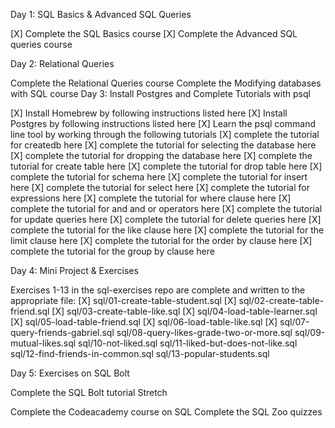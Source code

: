 Day 1: SQL Basics & Advanced SQL Queries

  [X] Complete the SQL Basics course
  [X] Complete the Advanced SQL queries course

Day 2: Relational Queries

 Complete the Relational Queries course
 Complete the Modifying databases with SQL course
Day 3: Install Postgres and Complete Tutorials with psql

 [X] Install Homebrew by following instructions listed here
  [X] Install Postgres by following instructions listed here
  [X] Learn the psql command line tool by working through the following tutorials
  [X] complete the tutorial for createdb here
  [X] complete the tutorial for selecting the database here
  [X] complete the tutorial for dropping the database here
  [X] complete the tutorial for create table here
  [X] complete the tutorial for drop table here
  [X] complete the tutorial for schema here
  [X] complete the tutorial for insert here
  [X] complete the tutorial for select here
  [X] complete the tutorial for expressions here
  [X] complete the tutorial for where clause here
  [X] complete the tutorial for and and or operators here
  [X] complete the tutorial for update queries here
  [X] complete the tutorial for delete queries here
  [X] complete the tutorial for the like clause here
  [X] complete the tutorial for the limit clause here
  [X] complete the tutorial for the order by clause here
  [X] complete the tutorial for the group by clause here

Day 4: Mini Project & Exercises

 Exercises 1-13 in the sql-exercises repo are complete and written to the appropriate file:
  [X] sql/01-create-table-student.sql
  [X] sql/02-create-table-friend.sql
  [X] sql/03-create-table-like.sql
  [X] sql/04-load-table-learner.sql
  [X] sql/05-load-table-friend.sql
  [X] sql/06-load-table-like.sql
  [X] sql/07-query-friends-gabriel.sql
 sql/08-query-likes-grade-two-or-more.sql
 sql/09-mutual-likes.sql
 sql/10-not-liked.sql
 sql/11-liked-but-does-not-like.sql
 sql/12-find-friends-in-common.sql
 sql/13-popular-students.sql

Day 5: Exercises on SQL Bolt

 Complete the SQL Bolt tutorial
Stretch

 Complete the Codeacademy course on SQL
 Complete the SQL Zoo quizzes
